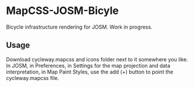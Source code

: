 # MapCSS-JOSM-Bicyle
Bicycle infrastructure rendering for JOSM. Work in progress.

## Usage
Download cycleway.mapcss and icons folder next to it somewhere you like. In JOSM, in Preferences, in Settings for the map projection and data interpretation, in Map Paint Styles, use the add (+) button to point the cycleway.mapcss file.
